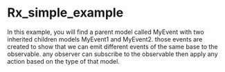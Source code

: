 # Rx_simple_example
In this example, you will find a parent model called MyEvent with two inherited children models MyEvent1 and MyEvent2. 
those events are created to show that we can emit different events of the same base to the observable. 
any observer can subscribe to the observable then apply any action based on the type of that model.
